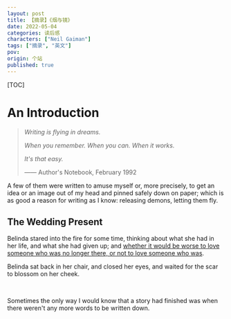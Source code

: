 ```yaml
---
layout: post
title: 【摘录】《烟与镜》
date: 2022-05-04
categories: 读后感
characters: ["Neil Gaiman"]
tags: ["摘录", "英文"]
pov: 
origin: 个站
published: true
---
```


[TOC]

# An Introduction

> *Writing is flying in dreams.*
>
> *When you remember. When you can. When it works.*
>
> *It's that easy.*
>
> —— Author's Notebook, February 1992

A few of them were written to amuse myself or, more precisely, to get an idea or an image out of my head and pinned safely down on paper; which is as good a reason for writing as I know: releasing demons, letting them fly.

## The Wedding Present

Belinda stared into the fire for some time, thinking about what she had in her life, and what she had given up; and <u>whether it would be worse to love someone who was no longer there, or not to love someone who was</u>.

Belinda sat back in her chair, and closed her eyes, and waited for the scar to blossom on her cheek.

<br>

Sometimes the only way I would know that a story had finished was when there weren't any more words to be written down.
